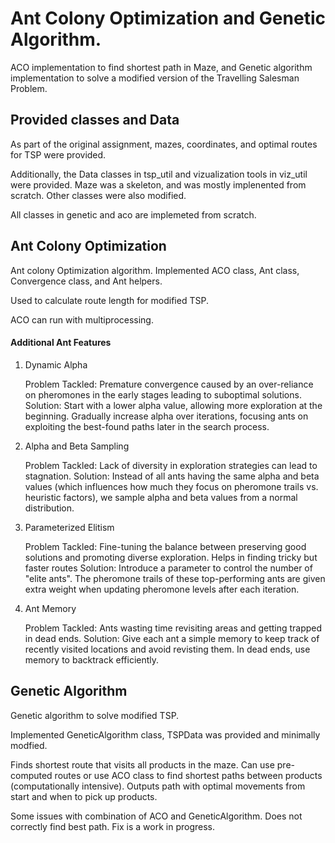 # Ant Colony Optimization and Genetic Algorithm.

ACO implementation to find shortest path in Maze, and Genetic algorithm implementation to solve a modified version of the Travelling Salesman Problem.

## Provided classes and Data
As part of the original assignment, mazes, coordinates, and optimal routes for TSP were provided.

Additionally, the Data classes in tsp_util and vizualization tools in viz_util were provided. Maze was a skeleton, and was mostly implenented from scratch. Other classes were also modified.

All classes in genetic and aco are implemeted from scratch.

## Ant Colony Optimization
Ant colony Optimization algorithm. Implemented ACO class, Ant class, Convergence class, and Ant helpers.

Used to calculate route length for modified TSP.

ACO can run with multiprocessing.

#### Additional Ant Features
1. Dynamic Alpha

    Problem Tackled: Premature convergence caused by an over-reliance on pheromones in the early stages leading to suboptimal solutions.
    Solution: Start with a lower alpha value, allowing more exploration at the beginning. Gradually increase alpha over iterations, focusing ants on exploiting the best-found paths later in the search process.

2. Alpha and Beta Sampling

    Problem Tackled: Lack of diversity in exploration strategies can lead to stagnation.
    Solution: Instead of all ants having the same alpha and beta values (which influences how much they focus on pheromone trails vs. heuristic factors), we sample alpha and beta values from a normal distribution.

3. Parameterized Elitism

    Problem Tackled: Fine-tuning the balance between preserving good solutions and promoting diverse exploration. Helps in finding tricky but faster routes 
    Solution: Introduce a parameter to control the number of "elite ants". The pheromone trails of these top-performing ants are given extra weight when updating pheromone levels after each iteration.

4. Ant Memory

    Problem Tackled: Ants wasting time revisiting areas and getting trapped in dead ends.
    Solution: Give each ant a simple memory to keep track of recently visited locations and avoid revisting them. In dead ends, use memory to backtrack efficiently.

## Genetic Algorithm
Genetic algorithm to solve modified TSP.

Implemented GeneticAlgorithm class, TSPData was provided and minimally modfied. 

Finds shortest route that visits all products in the maze. Can use pre-computed routes or use ACO class to find shortest paths between products (computationally intensive). Outputs path with optimal movements from start and when to pick up products.

Some issues with combination of ACO and GeneticAlgorithm. Does not correctly find best path. Fix is a work in progress.



